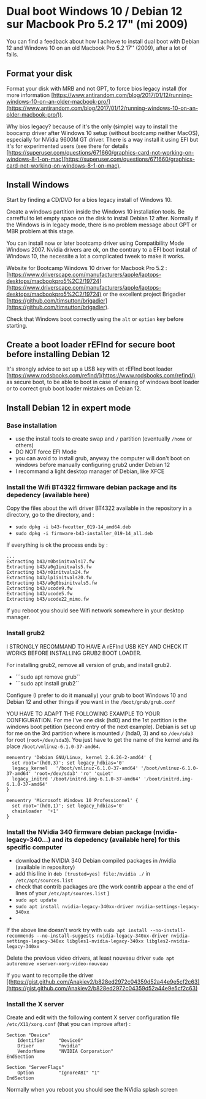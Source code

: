 # Dual boot Windows 10 / Debian 12 sur Macbook Pro 5.2 17" (mi 2009)  

You can find a feedback about how I achieve to install dual boot with Debian 12 and Windows 10 on an old Macbook Pro 5.2 17'' (2009), after a lot of fails.

## Format your disk

Format your disk with MRB and not GPT, to force bios legacy install (for more information [https://www.antirandom.com/blog/2017/01/12/running-windows-10-on-an-older-macbook-pro/](https://www.antirandom.com/blog/2017/01/12/running-windows-10-on-an-older-macbook-pro/)).

Why bios legacy? because of it's the only (simple) way to install the boocamp driver after Windows 10 setup (without bootcamp neither MacOS), especially for NVidia 9600M GT driver. There is a way install it using EFI but it's for experimented users (see there for details [https://superuser.com/questions/671660/graphics-card-not-working-on-windows-8-1-on-mac](https://superuser.com/questions/671660/graphics-card-not-working-on-windows-8-1-on-mac).

## Install Windows

Start by finding a CD/DVD for a bios legacy install of Windows 10. 

Create a windows partition inside the Windows 10 installation tools. Be carrefful to let empty space on the disk to install Debian 12 after. Normally if the Windows is in legacy mode, there is no problem message about GPT or MBR problem at this stage.

You can install now or later bootcamp driver using Compatibility Mode Windows 2007. Nvidia drivers are ok, on the contrary to a EFI boot install of Windows 10, the necessite a lot a complicated tweek to make it works. 

Website for Bootcamp Windows 10 driver for Macbook Pro 5.2 : [https://www.driverscape.com/manufacturers/apple/laptops-desktops/macbookpro5%2C2/19724](https://www.driverscape.com/manufacturers/apple/laptops-desktops/macbookpro5%2C2/19724) or the excellent project Brigadier [https://github.com/timsutton/brigadier](https://github.com/timsutton/brigadier).

Check that Windows boot correctly using the ```alt``` or ```option``` key before starting.

## Create a boot loader rEFInd for secure boot before installing Debian 12

It's strongly advice to set up a USB key with et rEFInd boot loader [https://www.rodsbooks.com/refind/](https://www.rodsbooks.com/refind/) as secure boot, to be able to boot in case of erasing of windows boot loader or to correct grub boot loader mistakes on Debian 12.

## Install Debian 12 in expert mode

### Base installation

- use the install tools to create swap and ```/``` partition (eventually ```/home``` or others)
- DO NOT force EFI Mode
- you can avoid to install grub, anyway the computer will don't boot on windows before manually configuring grub2 under Debian 12 
- I recommand a light desktop manager of Debian, like XFCE

### Install the Wifi BT4322 firmware debian package and its depedency (available here)

Copy the files about the wifi driver BT4322 available in the repository in a directory, go to the directory, and : 
- ```sudo dpkg -i b43-fwcutter_019-14_amd64.deb```
- ```sudo dpkg -i firmware-b43-installer_019-14_all.deb```

If everything is ok the process ends by : 

```
...
Extracting b43/n0bsinitvals17.fw
Extracting b43/a0g1initvals5.fw
Extracting b43/n0initvals24.fw
Extracting b43/lp1initvals20.fw
Extracting b43/a0g0bsinitvals5.fw
Extracting b43/ucode9.fw
Extracting b43/ucode5.fw
Extracting b43/ucode22_mimo.fw
```
If you reboot you should see Wifi network somewhere in your desktop manager.

### Install grub2

I STRONGLY RECOMMAND TO HAVE A rEFInd USB KEY AND CHECK IT WORKS BEFORE INSTALLING GRUB2 BOOT LOADER. 

For installing grub2, remove all version of grub, and install grub2.

- ```sudo apt remove grub``
- ```sudo apt install grub2``

Configure (I prefer to do it manually) your grub to boot Windows 10 and Debian 12 and other things if you want in the ```/boot/grub/grub.conf```

YOU HAVE TO ADAPT THE FOLLOWING EXAMPLE TO YOUR CONFIGURATION. For me I've one disk (hd0) and the 1st partition is the windows boot petition (second entry of the next example).
Debian is set up for me on the 3rd partition  where is mounted ```/``` (hda0, 3) and so ```/dev/sda3``` for root (```root=/dev/sda3```). You just have to get the name of the kernel and its place ```/boot/vmlinuz-6.1.0-37-amd64```.

```
menuentry 'Debian GNU/Linux, kernel 2.6.26-2-amd64' {
  set root='(hd0,3)'; set legacy_hdbias='0'
  legacy_kernel   '/boot/vmlinuz-6.1.0-37-amd64' '/boot/vmlinuz-6.1.0-37-amd64' 'root=/dev/sda3' 'ro' 'quiet'
  legacy_initrd '/boot/initrd.img-6.1.0-37-amd64' '/boot/initrd.img-6.1.0-37-amd64'
}

menuentry 'Microsoft Windows 10 Professionnel' {
  set root='(hd0,1)'; set legacy_hdbias='0'
  chainloader  '+1'
}
```

### Install the NVidia 340 firmware debian package (nvidia-legacy-340...) and its depedency (available here) for this specific computer
 - download the NVIDIA 340 Debian compiled packages in /nvidia (available in repository)
 - add this line in ```deb [trusted=yes] file:/nvidia ./``` in ```/etc/apt/sources.list```
 - check that contrib packages are (the work contrib appear a the end of lines of your ```/etc/apt/sources.list``` ) 
 - ```sudo apt update```
 - ```sudo apt install nvidia-legacy-340xx-driver nvidia-settings-legacy-340xx```
 - 
If the above line doesn't work try with
```sudo apt install --no-install-recommends --no-install-suggests nvidia-legacy-340xx-driver nvidia-settings-legacy-340xx libgles1-nvidia-legacy-340xx libgles2-nvidia-legacy-340xx```

Delete the previous video drivers, at least nouveau driver 
```sudo apt autoremove xserver-xorg-video-nouveau```

If you want to recompile the driver [(https://gist.github.com/Anakiev2/b828ed2972c04359d52a44e9e5cf2c63](https://gist.github.com/Anakiev2/b828ed2972c04359d52a44e9e5cf2c63)

### Install the X server

Create and edit with the following content X server configuration file ```/etc/X11/xorg.conf``` (that you can improve after) :
```
Section "Device"
    Identifier     "Device0"
    Driver         "nvidia"
    VendorName     "NVIDIA Corporation"
EndSection

Section "ServerFlags"
    Option         "IgnoreABI" "1"
EndSection
```
Normally when you reboot you should see the NVidia splash screen 






